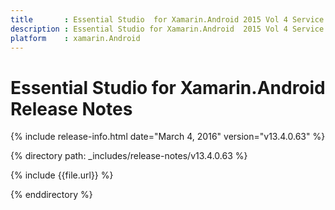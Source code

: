 ```yaml
---
title       : Essential Studio  for Xamarin.Android 2015 Vol 4 Service Pack 2 Release Notes
description : Essential Studio for Xamarin.Android  2015 Vol 4 Service Pack 2 Release Notes
platform    : xamarin.Android
---
```


# Essential Studio for Xamarin.Android Release Notes

{% include release-info.html date="March 4, 2016" version="v13.4.0.63" %} 

{% directory path: _includes/release-notes/v13.4.0.63 %}


{% include {{file.url}} %}

{% enddirectory %}